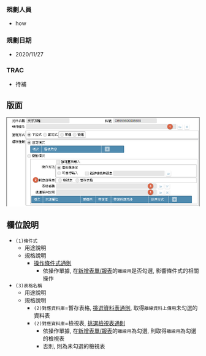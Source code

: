 ### <div id="user">規劃人員</div>
* how

### <div id="updatedate">規劃日期</div>
* 2020/11/27

### <div id="trac">TRAC</div>
* <ps>待補</ps> 

## <div id="layout">版面</div>
![pic][image_OAList]

## <div id="object-desc">欄位說明</div>
* `(1)條件式`
    * 用途說明
    * 規格說明
        * [操作條件式通則][link_ruledialog1]
            * 依操作單據, 在[新增表單/報表][link_AddFormReport]的`離線用`是否勾選, 影響條件式的相關操作
* `(3)表格名稱`
    * 用途說明
    * 規格說明
        * `(2)對應資料庫`=暫存表格, [挑選資料表通則][link_ruledialog3], 取得`離線資料上傳用`未勾選的資料表
        * `(2)對應資料庫`=檢視表, [挑選檢視表通則][link_ruledialog4]
            * 依操作單據, 在[新增表單/報表][link_AddFormReport]的`離線用`為勾選, 則取得`離線用`為勾選的檢視表
            * 否則, 則為未勾選的檢視表

<!-- 圖片 -->
[image_OAList]:attachment/OAList.png

<!-- 超連結 -->
[link_ruledialog1]:/8.10.0/IDE/Specification/RulesDialog/README#ruledialog1 "共用通則_開啟單據/操作條件式通則"
[link_ruledialog3]:/8.10.0/IDE/Specification/RulesDialog/README#ruledialog3 "共用通則_開啟單據/挑選資料表通則"
[link_ruledialog4]:/8.10.0/IDE/Specification/RulesDialog/README#ruledialog4 "共用通則_開啟單據/挑選檢視表通則"
[link_AddFormReport]:../Home/AddFormReport "新增表單/報表"
